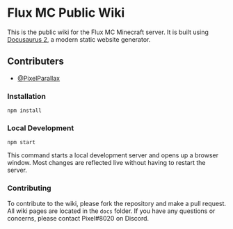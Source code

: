 # Flux MC Public Wiki

This is the public wiki for the Flux MC Minecraft server. It is built using [Docusaurus 2](https://docusaurus.io/), a modern static website generator.

## Contributers

- [@PixelParallax](https://github.com/PixelParallax)

### Installation

```text
npm install
```

### Local Development

```text
npm start
```

This command starts a local development server and opens up a browser window. Most changes are reflected live without having to restart the server.

### Contributing

To contribute to the wiki, please fork the repository and make a pull request. All wiki pages are located in the `docs` folder. If you have any questions or concerns, please contact Pixel#8020 on Discord.

